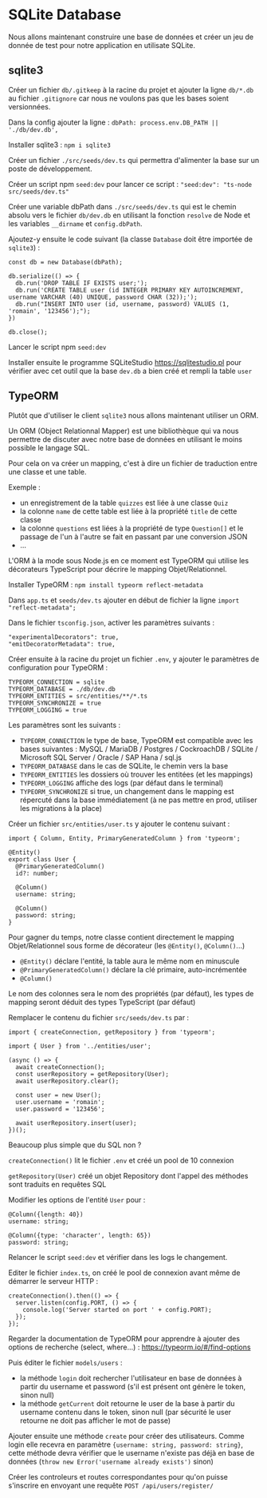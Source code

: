 # SQLite Database

Nous allons maintenant construire une base de données et créer un jeu de donnée de test pour notre application en utilisate SQLite.

## sqlite3

Créer un fichier `db/.gitkeep` à la racine du projet et ajouter la ligne `db/*.db` au fichier `.gitignore` car nous ne voulons pas que les bases soient versionnées.

Dans la config ajouter la ligne : `dbPath: process.env.DB_PATH || './db/dev.db',`

Installer sqlite3 : `npm i sqlite3`

Créer un fichier `./src/seeds/dev.ts` qui permettra d'alimenter la base sur un poste de développement.

Créer un script npm `seed:dev` pour lancer ce script :
`"seed:dev": "ts-node src/seeds/dev.ts"`

Créer une variable dbPath dans `./src/seeds/dev.ts` qui est le chemin absolu vers le fichier `db/dev.db` en utilisant la fonction `resolve` de Node et les variables `__dirname` et `config.dbPath`.

Ajoutez-y ensuite le code suivant (la classe `Database` doit être importée de `sqlite3`) :

```
const db = new Database(dbPath);

db.serialize(() => {
  db.run('DROP TABLE IF EXISTS user;');
  db.run('CREATE TABLE user (id INTEGER PRIMARY KEY AUTOINCREMENT, username VARCHAR (40) UNIQUE, password CHAR (32));');
  db.run("INSERT INTO user (id, username, password) VALUES (1, 'romain', '123456');");
})

db.close();
```

Lancer le script npm `seed:dev`

Installer ensuite le programme SQLiteStudio https://sqlitestudio.pl pour vérifier avec cet outil que la base `dev.db` a bien créé et rempli la table `user`

## TypeORM

Plutôt que d'utiliser le client `sqlite3` nous allons maintenant utiliser un ORM.

Un ORM (Object Relationnal Mapper) est une bibliothèque qui va nous permettre de discuter avec notre base de données en utilisant le moins possible le langage SQL.

Pour cela on va créer un mapping, c'est à dire un fichier de traduction entre une classe et une table.

Exemple :
- un enregistrement de la table `quizzes` est liée à une classe `Quiz`
- la colonne `name` de cette table est liée à la propriété `title` de cette classe
- la colonne `questions` est liées à la propriété de type `Question[]` et le passage de l'un à l'autre se fait en passant par une conversion JSON
- ...

L'ORM à la mode sous Node.js en ce moment est TypeORM qui utilise les décorateurs TypeScript pour décrire le mapping Objet/Relationnel.

Installer TypeORM : `npm install typeorm reflect-metadata`

Dans `app.ts` et `seeds/dev.ts` ajouter en début de fichier la ligne `import "reflect-metadata";`

Dans le fichier `tsconfig.json`, activer les paramètres suivants :

```
"experimentalDecorators": true,
"emitDecoratorMetadata": true,
```

Créer ensuite à la racine du projet un fichier `.env`, y ajouter le paramètres de configuration pour TypeORM :

```
TYPEORM_CONNECTION = sqlite
TYPEORM_DATABASE = ./db/dev.db
TYPEORM_ENTITIES = src/entities/**/*.ts
TYPEORM_SYNCHRONIZE = true
TYPEORM_LOGGING = true
```

Les paramètres sont les suivants :

- `TYPEORM_CONNECTION` le type de base, TypeORM est compatible avec les bases suivantes : MySQL / MariaDB / Postgres / CockroachDB / SQLite / Microsoft SQL Server / Oracle / SAP Hana / sql.js
- `TYPEORM_DATABASE` dans le cas de SQLite, le chemin vers la base
- `TYPEORM_ENTITIES` les dossiers où trouver les entitées (et les mappings)
- `TYPEORM_LOGGING` affiche des logs (par défaut dans le terminal)
- `TYPEORM_SYNCHRONIZE` si true, un changement dans le mapping est répercuté dans la base immédiatement (à ne pas mettre en prod, utiliser les migrations à la place)

Créer un fichier `src/entities/user.ts` y ajouter le contenu suivant :

```
import { Column, Entity, PrimaryGeneratedColumn } from 'typeorm';

@Entity()
export class User {
  @PrimaryGeneratedColumn()
  id?: number;

  @Column()
  username: string;

  @Column()
  password: string;
}
```

Pour gagner du temps, notre classe contient directement le mapping Objet/Relationnel sous forme de décorateur (les `@Entity()`, `@Column()`...)

- `@Entity()` déclare l'entité, la table aura le même nom en minuscule
- `@PrimaryGeneratedColumn()` déclare la clé primaire, auto-incrémentée
- `@Column()`

Le nom des colonnes sera le nom des propriétés (par défaut), les types de mapping seront déduit des types TypeScript (par défaut)

Remplacer le contenu du fichier `src/seeds/dev.ts` par :

```
import { createConnection, getRepository } from 'typeorm';

import { User } from '../entities/user';

(async () => {
  await createConnection();
  const userRepository = getRepository(User);
  await userRepository.clear();

  const user = new User();
  user.username = 'romain';
  user.password = '123456';

  await userRepository.insert(user);
})();
```

Beaucoup plus simple que du SQL non ?

`createConnection()` lit le fichier `.env` et créé un pool de 10 connexion 

`getRepository(User)` créé un objet Repository dont l'appel des méthodes sont traduits en requêtes SQL

Modifier les options de l'entité `User` pour :

```
@Column({length: 40})
username: string;

@Column({type: 'character', length: 65})
password: string;
```

Relancer le script `seed:dev` et vérifier dans les logs le changement.

Editer le fichier `index.ts`, on créé le pool de connexion avant même de démarrer le serveur HTTP :

```
createConnection().then(() => {
  server.listen(config.PORT, () => {
    console.log('Server started on port ' + config.PORT);
  });
});
```

Regarder la documentation de TypeORM pour apprendre à ajouter des options de recherche (select, where...) :
https://typeorm.io/#/find-options

Puis éditer le fichier `models/users` :

- la méthode `login` doit rechercher l'utilisateur en base de données à partir du username et password (s'il est présent ont génère le token, sinon null)
- la méthode `getCurrent` doit retourne le user de la base à partir du username contenu dans le token, sinon null (par sécurité le user retourne ne doit pas afficher le mot de passe)

Ajouter ensuite une méthode `create` pour créer des utilisateurs. Comme login elle recevra en paramètre `{username: string, password: string}`, cette méthode devra vérifier que le username n'existe pas déjà en base de données (`throw new Error('username already exists')` sinon)

Créer les controleurs et routes correspondantes pour qu'on puisse s'inscrire en envoyant une requête `POST /api/users/register/`

